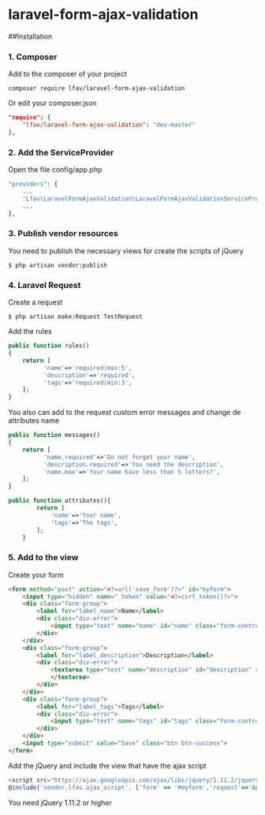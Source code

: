 # laravel-form-ajax-validation

##Installation

### 1. Composer

Add to the composer of your project

```console
composer require lfav/laravel-form-ajax-validation
```

Or edit your composer.json

```json
"require": {
    "lfav/laravel-form-ajax-validation": "dev-master"
},
```

### 2. Add the ServiceProvider

Open the file config/app.php

```php
"providers": {
    ...
    'Lfav\LaravelFormAjaxValidation\LaravelFormAjaxValidationServiceProvider',
    ...
},
```

### 3. Publish vendor resources

You need to publish the necessary views for create the scripts of jQuery

```console
$ php artisan vendor:publish
```

### 4. Laravel Request

Create a request

```console
$ php artisan make:Request TestRequest
```

Add the rules

```php
public function rules()
{
	return [
          'name'=>'required|max:5',
          'description'=>'required',
          'tags'=>'required|min:3',
	];
}
```

You also can add to the request custom error messages and change de attributes name

```php
public function messages()
{
	return [
          'name.required'=>'Do not forget your name',
          'description.required'=>'You need the description',
          'name.max'=>'Your name have less than 5 letters?',
	];
}

public function attributes(){
        return [
            'name'=>'Your name',
            'tags'=>'The tags',
        ];
    }
```

### 5. Add to the view

Create your form

```html
<form method="post" action="<?=url('save_form')?>" id="myform">
    <input type="hidden" name="_token" value="<?=csrf_token()?>">
    <div class="form-group">
        <label for="label_name">Name</label>
		<div class="div-error">
			<input type="text" name="name" id="name" class="form-control">
		</div>
    </div>
    <div class="form-group">
        <label for="label_description">Description</label>
		<div class="div-error">
			<textarea type="text" name="description" id="description" rows="5" class="form-control">
			</textarea>
		</div>
    </div>
    <div class="form-group">
        <label for="label_tags">Tags</label>
		<div class="div-error">
			<input type="text" name="tags" id="tags" class="form-control">
		</div>
    </div>
    <input type="submit" value="Save" class="btn btn-success">
</form>
```

Add the jQuery and include the view that have the ajax script

```javascript
<script src="https://ajax.googleapis.com/ajax/libs/jquery/1.11.2/jquery.min.js"></script>
@include('vendor.lfav.ajax_script', ['form' => '#myform','request'=>'App/Http/Requests/TestRequest','on_start'=>true])
```

You need jQuery 1.11.2 or higher
